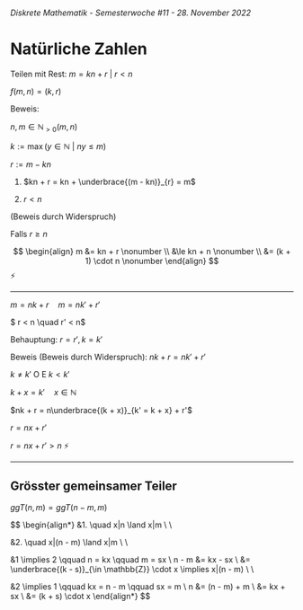 ###### Diskrete Mathematik - Semesterwoche #11 - 28. November 2022

# Natürliche Zahlen

Teilen mit Rest: $m = kn + r \ | \ r < n$

$f(m,n) = (k,r)$

Beweis:

$n,m \in \mathbb{N}_{>0} (m,n)$

$k := \max(y \in \mathbb{N} \ | \ ny \leq m)$

$r := m - kn$

1. $kn + r = kn + \underbrace{(m - kn)}_{r} = m$

2. $r < n$

  (Beweis durch Widerspruch)

  Falls $r \ge n$

$$
\begin{align}
 m &= kn + r \nonumber \\
  &\le kn + n \nonumber \\
  &= (k + 1) \cdot n \nonumber
\end{align}
$$
⚡

---

$m = nk + r \quad m = nk' + r'$

$ r < n \quad r' < n$

Behauptung: $r = r', k = k'$

Beweis (Beweis durch Widerspruch): $nk + r = nk' + r'$

$k \ne k' \text{ O E } k < k'$

$k + x = k' \quad x \in \mathbb{N}$

$nk + r = n\underbrace{(k + x)}_{k' = k + x} + r'$

$r = nx + r'$

$r = nx + r' > n$ ⚡

---

## Grösster gemeinsamer Teiler

$ggT(n,m) = ggT(n - m,m)$

$$
\begin{align*}
&1. \quad x|n \land x|m \\ \\

&2. \quad x|(n - m) \land x|m \\ \\

&1 \implies 2 \qquad n = kx \qquad m = sx \\
n - m &= kx - sx \\
&= \underbrace{(k - s)}_{\in \mathbb{Z}} \cdot x \implies x|(n - m) \\ \\

&2 \implies 1 \qquad kx = n - m \qquad sx = m \\
n &= (n - m) + m \\
&= kx + sx \\
&= (k + s) \cdot x
\end{align*}
$$
